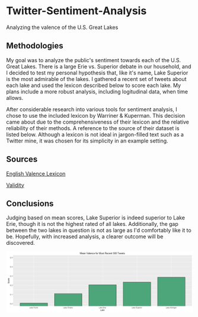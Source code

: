 # Twitter-Sentiment-Analysis
Analyzing the valence of the U.S. Great Lakes

## Methodologies
My goal was to analyze the public's sentiment towards each of the U.S. Great Lakes. There is a large Erie vs. Superior debate in our household, and I decided to test my personal hypothesis that, like it's name, Lake Superior is the most admirable of the lakes. I gathered a recent set of tweets about each lake and used the lexicon described below to score each lake. My plans include a more robust analysis, including logitudinal data, when time allows.

After considerable research into various tools for sentiment analysis, I chose to use the included lexicon by Warriner & Kuperman. This decision came about due to the comprehensiveness of their lexicon and the relative reliability of their methods. A reference to the source of their dataset is listed below. Although a lexicon is not ideal in jargon-filled text such as a Twitter mine, it was chosen for its simplicity in an example setting. 

## Sources
[English Valence Lexicon](http://crr.ugent.be/archives/1003/)

[Validity](http://crr.ugent.be/papers/Warriner_et_al_affective_ratings.pdf)

## Conclusions
Judging based on mean scores, Lake Superior is indeed superior to Lake Erie, though it is not the highest rated of all lakes. Additionally, the gap between the two lakes in question is not as large as I'd comfortably like it to be. Hopefully, with increased analysis, a clearer outcome will be discovered.

<img src="Great Lakes Valence 2016-01-14.jpeg">
